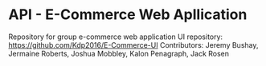 # API - E-Commerce Web Apllication
Repository for group e-commerce web application
UI repository: https://github.com/Kdp2016/E-Commerce-UI
Contributors: Jeremy Bushay, Jermaine Roberts, Joshua Mobbley, Kalon Penagraph, Jack Rosen

